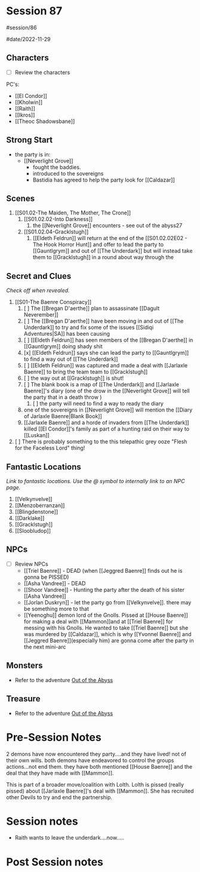 # Session 87
#session/86

#date/2022-11-29
## Characters

- [ ]  Review the characters

PC's:
- [[El Condor]]
- [[Kholwin]]
- [[Raith]]
- [[Ikros]]
- [[Theoc Shadowsbane]]

## Strong Start
- the party is in:
    - [[Neverlight Grove]]
        - fought the baddies.
        - introduced to the sovereigns
        - Bastidia has agreed to help the party look for [[Caldazar]]


## Scenes
1. [[S01.02-The Maiden, The Mother, The Crone]]
    1. [[S01.02.02-Into Darkness]]
        1. the [[Neverlight Grove]] encounters - see out of the abyss27
    3. [[S01.02.04-Gracklstugh]]
        1. [[Eldeth Feldrun]] will return at the end of the [[S01.02.02E02 - The Hook Horror Hunt]] and offer to lead the party to [[Gauntlgrym]] and out of [[The Underdark]] but will instead take them to [[Gracklstugh]] in a round about way through the 

## Secret and Clues

*Check off when revealed.*

1. [[S01-The Baenre Conspiracy]]
    1. [ ] The [[Bregan D'aerthe]] plan to assassinate [[Dagult Neverember]]
    2. [ ] The [[Bregan D'aerthe]] have been moving in and out of [[The Underdark]] to try and fix some of the issues [[Sidiqi Adventures|SA]] has been causing
    3. [ ] [[Eldeth Feldrun]] has seen members of the [[Bregan D'aerthe]] in [[Gauntlgrym]] doing shady shit
    4. [x] [[Eldeth Feldrun]] says she can lead the party to [[Gauntlgrym]] to find a way out of [[The Underdark]]
    5. [ ] [[Eldeth Feldrun]] was captured and made a deal with [[Jarlaxle Baenre]] to bring the team team to [[Gracklstugh]]
    6. [ ] the way out at [[Gracklstugh]] is shut!
    7. [ ] The blank book is a map of [[The Underdark]] and [[Jarlaxle Baenre]]'s diary (one of the drow in the [[Neverlight Grove]] will tell the party that in a death throw )
        1. [ ] the party will need to find a way to ready the diary
    8. one of the sovereigns in [[Neverlight Grove]] will mention the [[Diary of Jarlaxle Baenre|Blank Book]]
    9. [[Jarlaxle Baenre]] and a horde of invaders from [[The Underdark]] killed [[El Condor]]'s family as part of a hunting raid on their way to [[Luskan]]
2. [ ] There is probably something to the this telepathic grey ooze "Flesh for the Faceless Lord" thing!

## Fantastic Locations

*Link to fantastic locations. Use the @ symbol to internally link to an NPC page.*

1. [[Velkynvelve]]
1. [[Menzoberranzan]]
1. [[Blingdenstone]]
1. [[Darklake]]
1. [[Gracklstugh]]
1. [[Sloobludop]]

## NPCs

- [ ]  Review NPCs
    - [[Triel Baenre]] - DEAD (when [[Jeggred Baenre]] finds out he is gonna be PISSED)
    - [[Asha Vandree]] - DEAD
    - [[Shoor Vandree]] - Hunting the party after the death of his sister [[Asha Vandree]]
    - [[Jorlan Duskryn]] - let the party go from [[Velkynvelve]]. there may be something more to that
    - [[Yeenoghu]] demon lord of the Gnolls. Pissed at [[House Baenre]] for making a deal with [[Mammon]]and at [[Triel Baenre]] for messing with his Gnolls. He wanted to take [[Triel Baenre]] but she was murdered by [[Caldazar]], which is why [[Yvonnel Baenre]] and [[Jeggred Baenre]](especially him) are gonna come after the party in the next mini-arc



## Monsters
- Refer to the adventure [Out of the Abyss](https://www.dndbeyond.com/sources/oota)

## Treasure
- Refer to the adventure [Out of the Abyss](https://www.dndbeyond.com/sources/oota)

# Pre-Session Notes
2 demons have now encountered they party....and they have lived! not of their own wills. both demons have endeavored to control the groups actions...not end them. they have both mentioned [[House Baenre]] and the deal that they have made with [[Mammon]].

This is part of a broader move/coalition with Lolth. Lolth is pissed (really pissed) about [[Jarlaxle Baenre]]'s deal with [[Mammon]]. She has recruited other Devils to try and end the partnership.
# Session notes
- Raith wants to leave the underdark....now.....

# Post Session notes
